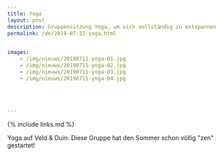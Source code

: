 ```yaml
---
title: Yoga
layout: post
description: Gruppensitzung Yoga, um sich vollständig zu entspannen
permalink: /de/2019-07-11-yoga.html

    
images: 
    - /img/nieuws/20190711-yoga-01.jpg
    - /img/nieuws/20190711-yoga-02.jpg
    - /img/nieuws/20190711-yoga-03.jpg
    - /img/nieuws/20190711-yoga-04.jpg
    
    
    
    
---
```


{% include links.md %}

Yoga auf Veld & Duin. Diese Gruppe hat den Sommer schon völlig "zen" gestartet!